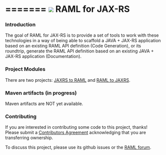 =======
![](http://raml.org/images/logo.png)
RAML for JAX-RS
===============

### Introduction
The goal of RAML for JAX-RS is to provide a set of tools to work with these technologies in a way of being able to scaffold a JAVA + JAX-RS application based on an existing RAML API definition (Code Generation),
or its roundtrip, generate the RAML API definition based on an existing JAVA + JAX-RS application (Documentation).

### Project Modules
There are two projects: [JAXRS to RAML](jaxrs-to-raml/README.md) and [RAML to JAXRS](raml-to-jaxrs/README.md).

### Maven artifacts (in progress)
Maven artifacts are NOT yet available.

### Contributing
If you are interested in contributing some code to this project, thanks! Please submit a [Contributors Agreement](https://api-notebook.anypoint.mulesoft.com/notebooks#bc1cf75a0284268407e4) acknowledging that you are transferring ownership.

To discuss this project, please use its github issues or the [RAML forum](http://forums.raml.org/).
